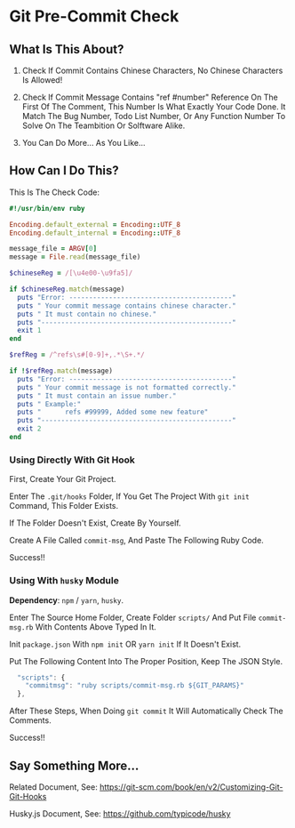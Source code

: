 Git Pre-Commit Check
===


## What Is This About?

1. Check If Commit Contains Chinese Characters, No Chinese Characters Is Allowed!

2. Check If Commit Message Contains "ref #number" Reference On The First Of The Comment, 
This Number Is What Exactly Your Code Done. 
It Match The Bug Number, Todo List Number, Or Any Function Number To Solve On The Teambition Or Solftware Alike.

3. You Can Do More... As You Like...


## How Can I Do This?

This Is The Check Code:

```ruby
#!/usr/bin/env ruby

Encoding.default_external = Encoding::UTF_8
Encoding.default_internal = Encoding::UTF_8

message_file = ARGV[0]
message = File.read(message_file)

$chineseReg = /[\u4e00-\u9fa5]/

if $chineseReg.match(message)
  puts "Error: -----------------------------------------" 
  puts " Your commit message contains chinese character." 
  puts " It must contain no chinese."
  puts "------------------------------------------------" 
  exit 1
end

$refReg = /^refs\s#[0-9]+,.*\S+.*/

if !$refReg.match(message)
  puts "Error: -----------------------------------------" 
  puts " Your commit message is not formatted correctly." 
  puts " It must contain an issue number." 
  puts " Example:" 
  puts "      refs #99999, Added some new feature" 
  puts "------------------------------------------------" 
  exit 2
end

```

### Using Directly With Git Hook

First, Create Your Git Project.

Enter The `.git/hooks` Folder, If You Get The Project With `git init` Command, This Folder Exists.

If The Folder Doesn't Exist, Create By Yourself.

Create A File Called `commit-msg`, And Paste The Following Ruby Code.

Success!!


### Using With `husky` Module

**Dependency**: `npm` / `yarn`, `husky`.

Enter The Source Home Folder, 
Create Folder `scripts/` And Put File `commit-msg.rb` With Contents Above Typed In It.

Init `package.json` With `npm init` OR `yarn init` If It Doesn't Exist.

Put The Following Content Into The Proper Position, Keep The JSON Style.

```js
  "scripts": {
    "commitmsg": "ruby scripts/commit-msg.rb ${GIT_PARAMS}"
  },
```

After These Steps, When Doing `git commit` It Will Automatically Check The Comments.

Success!!


## Say Something More...

Related Document, See: https://git-scm.com/book/en/v2/Customizing-Git-Git-Hooks

Husky.js Document, See: https://github.com/typicode/husky





